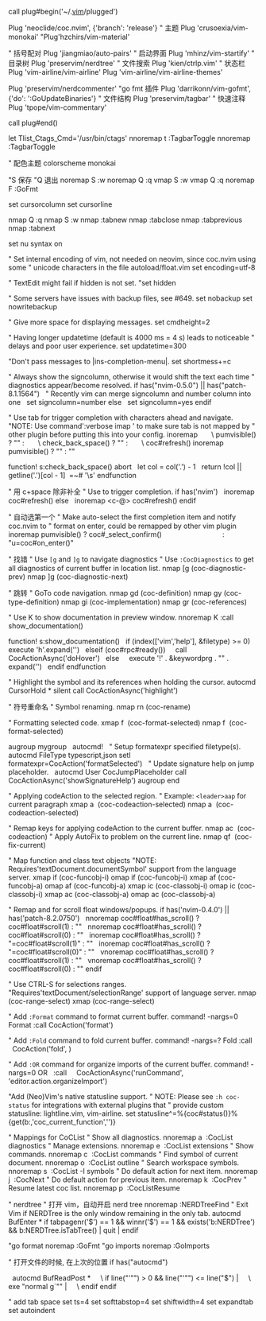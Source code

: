 call plug#begin('~/.[vim](https://so.csdn.net/so/search?q=vim&spm=1001.2101.3001.7020)/plugged')

Plug 'neoclide/coc.nvim', {'branch': 'release'}
" 主题
Plug 'crusoexia/vim-monokai'
"Plug'hzchirs/vim-material'

" 括号配对
Plug 'jiangmiao/auto-pairs'
" 启动界面
Plug 'mhinz/vim-startify'
" 目录树
Plug 'preservim/nerdtree'
" 文件搜索
Plug 'kien/ctrlp.vim'
" 状态栏
Plug 'vim-airline/vim-airline'
Plug 'vim-airline/vim-airline-themes'

Plug 'preservim/nerdcommenter'
"go fmt 插件
Plug 'darrikonn/vim-gofmt', {'do': ':GoUpdateBinaries'}
" 文件结构
Plug 'preservim/tagbar'
" 快速注释
Plug 'tpope/vim-commentary'

call plug#end()

let Tlist_Ctags_Cmd='/usr/bin/ctags'
nnoremap <leader>t :TagbarToggle<cr>
nnoremap <C-t> :TagbarToggle<cr>

" 配色主题
colorscheme monokai

"S 保存
"Q 退出
noremap S <Esc>:w<Enter>
noremap Q <Esc>:q<Enter>
vmap S <Esc>:w<Enter>
vmap Q <Esc>:q<Enter>
noremap F <Esc>:GoFmt<Enter>

set cursorcolumn
set cursorline

nmap Q :q<CR>
nmap S :w<CR>
nmap <C-n> :tabnew<CR>
nmap <C-c> :tabclose<CR>
nmap <C-h> :tabprevious<CR>
nmap <C-l> :tabnext<CR>

set nu
syntax on

" Set internal encoding of vim, not needed on neovim, since coc.nvim using some
" unicode characters in the file autoload/float.vim
set encoding=utf-8

" TextEdit might fail if hidden is not set.
"set hidden

" Some servers have issues with backup files, see #649.
set nobackup
set nowritebackup

" Give more space for displaying messages.
set cmdheight=2

" Having longer updatetime (default is 4000 ms = 4 s) leads to noticeable
" delays and poor user experience.
set updatetime=300

"Don't pass messages to |ins-completion-menu|.
set shortmess+=c

" Always show the signcolumn, otherwise it would shift the text each time
" diagnostics appear/become resolved.
if has("nvim-0.5.0") || has("patch-8.1.1564")
  " Recently vim can merge signcolumn and number column into one
  set signcolumn=number
else
  set signcolumn=yes
endif

" Use tab for trigger completion with characters ahead and navigate.
"NOTE: Use command':verbose imap <tab>' to make sure tab is not mapped by
" other plugin before putting this into your config.
inoremap <silent><expr> <TAB>
      \ pumvisible() ? "<C-n>" :
      \ <SID>check_back_space() ? "<TAB>" :
      \ coc#refresh()
inoremap <expr><S-TAB> pumvisible() ? "<C-p>" : "<C-h>"

function! s:check_back_space() abort
  let col = col('.') - 1
  return !col || getline('.')[col - 1]  =~# '\s'
endfunction

" 用 c+space 除非补全
" Use <c-space> to trigger completion.
if has('nvim')
  inoremap <silent><expr> <c-space> coc#refresh()
else
  inoremap <silent><expr> <c-@> coc#refresh()
endif

" 自动选第一个
" Make <CR> auto-select the first completion item and notify coc.nvim to
" format on enter, <cr> could be remapped by other vim plugin
inoremap <silent><expr> <cr> pumvisible() ? coc#_select_confirm()
                              : "<C-g>u<CR><c-r>=coc#on_enter()<CR>"

" 找错
" Use `[g` and `]g` to navigate diagnostics
" Use `:CocDiagnostics` to get all diagnostics of current buffer in location list.
nmap <silent> [g <Plug>(coc-diagnostic-prev)
nmap <silent> ]g <Plug>(coc-diagnostic-next)

" 跳转
" GoTo code navigation.
nmap <silent> gd <Plug>(coc-definition)
nmap <silent> gy <Plug>(coc-type-definition)
nmap <silent> gi <Plug>(coc-implementation)
nmap <silent> gr <Plug>(coc-references)

" Use K to show documentation in preview window.
nnoremap <silent> K :call <SID>show_documentation()<CR>

function! s:show_documentation()
  if (index(['vim','help'], &filetype) >= 0)
    execute 'h'.expand('<cword>')
  elseif (coc#rpc#ready())
    call CocActionAsync('doHover')
  else
    execute '!' . &keywordprg . "" . expand('<cword>')
  endif
endfunction

" Highlight the symbol and its references when holding the cursor.
autocmd CursorHold * silent call CocActionAsync('highlight')

" 符号重命名
" Symbol renaming.
nmap <leader>rn <Plug>(coc-rename)

" Formatting selected code.
xmap <leader>f  <Plug>(coc-format-selected)
nmap <leader>f  <Plug>(coc-format-selected)

augroup mygroup
  autocmd!
  " Setup formatexpr specified filetype(s).
  autocmd FileType typescript,json setl formatexpr=CocAction('formatSelected')
  " Update signature help on jump placeholder.
  autocmd User CocJumpPlaceholder call CocActionAsync('showSignatureHelp')
augroup end

" Applying codeAction to the selected region.
" Example: `<leader>aap` for current paragraph
xmap <leader>a  <Plug>(coc-codeaction-selected)
nmap <leader>a  <Plug>(coc-codeaction-selected)

" Remap keys for applying codeAction to the current buffer.
nmap <leader>ac  <Plug>(coc-codeaction)
" Apply AutoFix to problem on the current line.
nmap <leader>qf  <Plug>(coc-fix-current)

" Map function and class text objects
"NOTE: Requires'textDocument.documentSymbol' support from the language server.
xmap if <Plug>(coc-funcobj-i)
omap if <Plug>(coc-funcobj-i)
xmap af <Plug>(coc-funcobj-a)
omap af <Plug>(coc-funcobj-a)
xmap ic <Plug>(coc-classobj-i)
omap ic <Plug>(coc-classobj-i)
xmap ac <Plug>(coc-classobj-a)
omap ac <Plug>(coc-classobj-a)

" Remap <C-f> and <C-b> for scroll float windows/popups.
if has('nvim-0.4.0') || has('patch-8.2.0750')
  nnoremap <silent><nowait><expr> <C-f> coc#float#has_scroll() ? coc#float#scroll(1) : "<C-f>"
  nnoremap <silent><nowait><expr> <C-b> coc#float#has_scroll() ? coc#float#scroll(0) : "<C-b>"
  inoremap <silent><nowait><expr> <C-f> coc#float#has_scroll() ? "<c-r>=coc#float#scroll(1)<cr>" : "<Right>"
  inoremap <silent><nowait><expr> <C-b> coc#float#has_scroll() ? "<c-r>=coc#float#scroll(0)<cr>" : "<Left>"
  vnoremap <silent><nowait><expr> <C-f> coc#float#has_scroll() ? coc#float#scroll(1) : "<C-f>"
  vnoremap <silent><nowait><expr> <C-b> coc#float#has_scroll() ? coc#float#scroll(0) : "<C-b>"
endif

" Use CTRL-S for selections ranges.
"Requires'textDocument/selectionRange' support of language server.
nmap <silent> <C-s> <Plug>(coc-range-select)
xmap <silent> <C-s> <Plug>(coc-range-select)

" Add `:Format` command to format current buffer.
command! -nargs=0 Format :call CocAction('format')

" Add `:Fold` command to fold current buffer.
command! -nargs=? Fold :call     CocAction('fold', <f-args>)

" Add `:OR` command for organize imports of the current buffer.
command! -nargs=0 OR   :call     CocActionAsync('runCommand', 'editor.action.organizeImport')

"Add (Neo)Vim's native statusline support.
" NOTE: Please see `:h coc-status` for integrations with external plugins that
" provide custom statusline: lightline.vim, vim-airline.
set statusline^=%{coc#status()}%{get(b:,'coc_current_function','')}

" Mappings for CoCList
" Show all diagnostics.
nnoremap <silent><nowait> <space>a  :<C-u>CocList diagnostics<cr>
" Manage extensions.
nnoremap <silent><nowait> <space>e  :<C-u>CocList extensions<cr>
" Show commands.
nnoremap <silent><nowait> <space>c  :<C-u>CocList commands<cr>
" Find symbol of current document.
nnoremap <silent><nowait> <space>o  :<C-u>CocList outline<cr>
" Search workspace symbols.
nnoremap <silent><nowait> <space>s  :<C-u>CocList -I symbols<cr>
" Do default action for next item.
nnoremap <silent><nowait> <space>j  :<C-u>CocNext<CR>
" Do default action for previous item.
nnoremap <silent><nowait> <space>k  :<C-u>CocPrev<CR>
" Resume latest coc list.
nnoremap <silent><nowait> <space>p  :<C-u>CocListResume<CR>

" nerdtree
" 打开 vim，自动开启 nerd tree
nnoremap <C-f> :NERDTreeFind<CR>
" Exit Vim if NERDTree is the only window remaining in the only tab.
autocmd BufEnter * if tabpagenr('$') == 1 && winnr('$') == 1 && exists('b:NERDTree') && b:NERDTree.isTabTree() | quit | endif

"go format
noremap <C-a> :GoFmt<Esc>
"go imports
noremap <C-i> :GoImports<Esc>

" 打开文件的时候, 在上次的位置
if has("autocmd")

  autocmd BufReadPost *
    \ if line("'"") > 0 && line("'"") <= line("$") |
    \   exe "normal g`"" |
    \ endif
endif

" add tab space
set ts=4
set softtabstop=4
set shiftwidth=4
set expandtab
set autoindent

